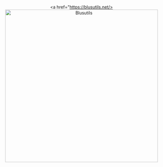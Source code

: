 <div align="center">

<a href="https://blusutils.net/>
<img src="blusutilshttp://blusutils.net/blusutils_logo.svg" alt="Blusutils" width="500">
</a>

<!-- social networks here -->

</div>